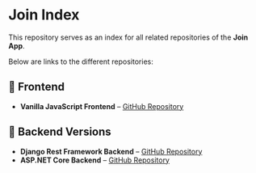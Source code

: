 # Join Index

This repository serves as an index for all related repositories of the **Join App**. 

Below are links to the different repositories:

## 🎨 Frontend
- **Vanilla JavaScript Frontend** – [GitHub Repository](https://github.com/mariuskas1/join)

## 🚀 Backend Versions
- **Django Rest Framework Backend** – [GitHub Repository](https://github.com/mariuskas1/join_backend)
- **ASP.NET Core Backend** – [GitHub Repository](https://github.com/mariuskas1/JoinAPI)


